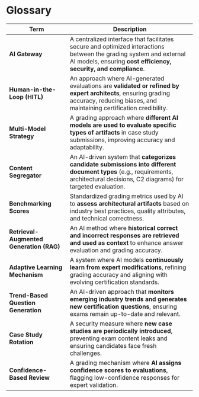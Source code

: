 # **Glossary**

| **Term** | **Description** |
|----------|---------------|
| **AI Gateway** | A centralized interface that facilitates secure and optimized interactions between the grading system and external AI models, ensuring **cost efficiency, security, and compliance**. |
| **Human-in-the-Loop (HITL)** | An approach where AI-generated evaluations are **validated or refined by expert architects**, ensuring grading accuracy, reducing biases, and maintaining certification credibility. |
| **Multi-Model Strategy** | A grading approach where **different AI models are used to evaluate specific types of artifacts** in case study submissions, improving accuracy and adaptability. |
| **Content Segregator** | An AI-driven system that **categorizes candidate submissions into different document types** (e.g., requirements, architectural decisions, C2 diagrams) for targeted evaluation. |
| **Benchmarking Scores** | Standardized grading metrics used by AI to **assess architectural artifacts** based on industry best practices, quality attributes, and technical correctness. |
| **Retrieval-Augmented Generation (RAG)** | An AI method where **historical correct and incorrect responses are retrieved and used as context** to enhance answer evaluation and grading accuracy. |
| **Adaptive Learning Mechanism** | A system where AI models **continuously learn from expert modifications**, refining grading accuracy and aligning with evolving certification standards. |
| **Trend-Based Question Generation** | An AI-driven approach that **monitors emerging industry trends and generates new certification questions**, ensuring exams remain up-to-date and relevant. |
| **Case Study Rotation** | A security measure where **new case studies are periodically introduced**, preventing exam content leaks and ensuring candidates face fresh challenges. |
| **Confidence-Based Review** | A grading mechanism where **AI assigns confidence scores to evaluations**, flagging low-confidence responses for expert validation. |
